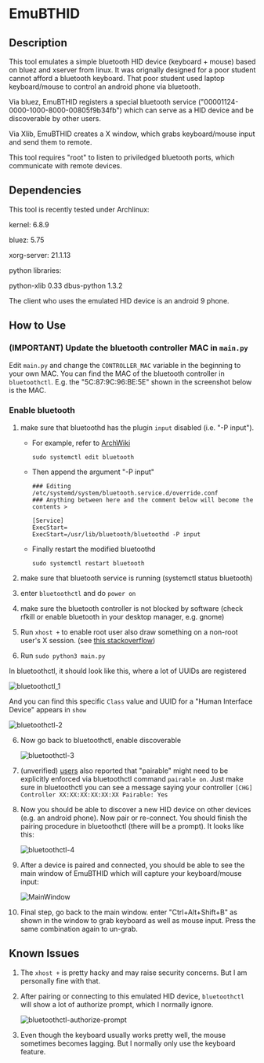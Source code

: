 # EmuBTHID

## Description

This tool emulates a simple bluetooth HID device (keyboard + mouse) based on bluez and xserver from linux. It was orignally designed for a poor student cannot afford a bluetooth keyboard. That poor student used laptop keyboard/mouse to control an android phone via bluetooth.

Via bluez, EmuBTHID registers a special bluetooth service ("00001124-0000-1000-8000-00805f9b34fb") which can serve as a HID device and be discoverable by other users.

Via Xlib, EmuBTHID creates a X window, which grabs keyboard/mouse input and send them to remote.

This tool requires "root" to listen to priviledged bluetooth ports, which communicate with remote devices.

## Dependencies

This tool is recently tested under Archlinux:

kernel: 6.8.9

bluez: 5.75

xorg-server: 21.1.13



python libraries:

python-xlib 0.33
dbus-python 1.3.2



The client who uses the emulated HID device is an android 9 phone.

## How to Use

### (IMPORTANT) Update the bluetooth controller MAC in `main.py`

Edit `main.py` and change the `CONTROLLER_MAC` variable in the beginning to your own MAC. You can find the MAC of the bluetooth controller in `bluetoothctl`. E.g. the "5C:87:9C:96:BE:5E" shown in the screenshot below is the MAC.

### Enable bluetooth

1. make sure that bluetoothd has the plugin `input` disabled (i.e. "-P input").

    - For example, refer to [ArchWiki](https://wiki.archlinux.org/title/Systemd#Examples)
      ```
      sudo systemctl edit bluetooth
      ```
    - Then append the argument "-P input"
       ```
       ### Editing /etc/systemd/system/bluetooth.service.d/override.conf
       ### Anything between here and the comment below will become the contents >
       
       [Service]
       ExecStart=
       ExecStart=/usr/lib/bluetooth/bluetoothd -P input
       ```
    
    - Finally restart the modified bluetoothd
       ```
       sudo systemctl restart bluetooth
       ```
2. make sure that bluetooth service is running (systemctl status bluetooth)

3. enter `bluetoothctl` and do `power on`

4. make sure the bluetooth controller is not blocked by software (check rfkill or enable bluetooth in your desktop manager, e.g. gnome)

5. Run `xhost +` to enable root user also draw something on a non-root user's X session. (see [this stackoverflow](https://stackoverflow.com/questions/31902846/how-to-fix-error-xlib-error-displayconnectionerror-cant-connect-to-display-0))

6. Run `sudo python3 main.py`

In bluetoothctl, it should look like this, where a lot of UUIDs are registered

![bluetoothctl_1](imgs/bluetoothctl-1.png)

And you can find this specific `Class` value and UUID for a "Human Interface Device" appears in `show`

![bluetoothctl-2](imgs/bluetoothctl-2.png)

6. Now go back to bluetoothctl, enable discoverable

   ![bluetoothctl-3](imgs/bluetoothctl-3.png)

7. (unverified) [users](https://github.com/Alkaid-Benetnash/EmuBTHID/issues/7#issuecomment-1826289347) also reported that "pairable" might need to be explicitly enforced via bluetoothctl command `pairable on`. Just make sure in bluetoothctl you can see a message saying your controller `[CHG] Controller XX:XX:XX:XX:XX:XX Pairable: Yes`

8. Now you should be able to discover a new HID device on other devices (e.g. an android phone). Now pair or re-connect. You should finish the pairing procedure in bluetoothctl (there will be a prompt). It looks like this:

   ![bluetoothctl-4](imgs/bluetoothctl-4.png)

9. After a device is paired and connected, you should be able to see the main window of EmuBTHID which will capture your keyboard/mouse input:

   ![MainWindow](imgs/MainWindow.png)

9. Final step, go back to the main window. enter "Ctrl+Alt+Shift+B" as shown in the window to grab keyboard as well as mouse input. Press the same combination again to un-grab.

## Known Issues

1. The `xhost +` is pretty hacky and may raise security concerns. But I am personally fine with that.

2. After pairing or connecting to this emulated HID device, `bluetoothctl` will show a lot of authorize prompt, which I normally ignore.

   ![bluetoothctl-authorize-prompt](imgs/bluetoothctl-authorize-prompt.png)

3. Even though the keyboard usually works pretty well, the mouse sometimes becomes lagging. But I normally only use the keyboard feature.
